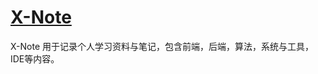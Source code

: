 # [X-Note](https://xyy94813.gitbooks.io/x-note/content)

X-Note 用于记录个人学习资料与笔记，包含前端，后端，算法，系统与工具，IDE等内容。

